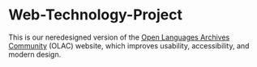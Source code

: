 # Web-Technology-Project

This is our neredesigned version of the [Open Languages Archives Community](http://www.language-archives.org/) (OLAC) website, which improves usability, accessibility, and modern design.
